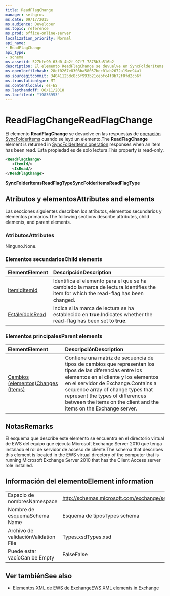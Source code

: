 ```yaml
---
title: ReadFlagChange
manager: sethgros
ms.date: 09/17/2015
ms.audience: Developer
ms.topic: reference
ms.prod: office-online-server
localization_priority: Normal
api_name:
- ReadFlagChange
api_type:
- schema
ms.assetid: 527bfe90-63d0-4b2f-97f7-7875b3a516b2
description: El elemento ReadFlagChange se devuelve en SyncFolderItems respuestas a la operación cuando se leyó un elemento. Esta propiedad es de sólo lectura.
ms.openlocfilehash: 28ef0267e8308ba58057bec01ab2672a19ee94a1
ms.sourcegitcommit: 34041125dc8c5f993b21cebfc4f8b72f0fd2cb6f
ms.translationtype: MT
ms.contentlocale: es-ES
ms.lasthandoff: 06/11/2018
ms.locfileid: "19836953"
---
```

# <a name="readflagchange"></a><span data-ttu-id="8ac48-104">ReadFlagChange</span><span class="sxs-lookup"><span data-stu-id="8ac48-104">ReadFlagChange</span></span>

<span data-ttu-id="8ac48-105">El elemento **ReadFlagChange** se devuelve en las respuestas de [operación SyncFolderItems](syncfolderitems-operation.md) cuando se leyó un elemento.</span><span class="sxs-lookup"><span data-stu-id="8ac48-105">The **ReadFlagChange** element is returned in [SyncFolderItems operation](syncfolderitems-operation.md) responses when an item has been read.</span></span> <span data-ttu-id="8ac48-106">Esta propiedad es de sólo lectura.</span><span class="sxs-lookup"><span data-stu-id="8ac48-106">This property is read-only.</span></span> 
  
```xml
<ReadFlagChange>
   <ItemId/>
   <IsRead/>
</ReadFlagChange>
```

 <span data-ttu-id="8ac48-107">**SyncFolderItemsReadFlagType**</span><span class="sxs-lookup"><span data-stu-id="8ac48-107">**SyncFolderItemsReadFlagType**</span></span>
## <a name="attributes-and-elements"></a><span data-ttu-id="8ac48-108">Atributos y elementos</span><span class="sxs-lookup"><span data-stu-id="8ac48-108">Attributes and elements</span></span>

<span data-ttu-id="8ac48-109">Las secciones siguientes describen los atributos, elementos secundarios y elementos primarios.</span><span class="sxs-lookup"><span data-stu-id="8ac48-109">The following sections describe attributes, child elements, and parent elements.</span></span>
  
### <a name="attributes"></a><span data-ttu-id="8ac48-110">Atributos</span><span class="sxs-lookup"><span data-stu-id="8ac48-110">Attributes</span></span>

<span data-ttu-id="8ac48-111">Ninguno.</span><span class="sxs-lookup"><span data-stu-id="8ac48-111">None.</span></span>
  
### <a name="child-elements"></a><span data-ttu-id="8ac48-112">Elementos secundarios</span><span class="sxs-lookup"><span data-stu-id="8ac48-112">Child elements</span></span>

|<span data-ttu-id="8ac48-113">**Element**</span><span class="sxs-lookup"><span data-stu-id="8ac48-113">**Element**</span></span>|<span data-ttu-id="8ac48-114">**Descripción**</span><span class="sxs-lookup"><span data-stu-id="8ac48-114">**Description**</span></span>|
|:-----|:-----|
|[<span data-ttu-id="8ac48-115">ItemId</span><span class="sxs-lookup"><span data-stu-id="8ac48-115">ItemId</span></span>](itemid.md) <br/> |<span data-ttu-id="8ac48-116">Identifica el elemento para el que se ha cambiado la marca de lectura.</span><span class="sxs-lookup"><span data-stu-id="8ac48-116">Identifies the item for which the read-flag has been changed.</span></span>  <br/> |
|[<span data-ttu-id="8ac48-117">Estáleído</span><span class="sxs-lookup"><span data-stu-id="8ac48-117">IsRead</span></span>](isread.md) <br/> |<span data-ttu-id="8ac48-118">Indica si la marca de lectura se ha establecido en **true**.</span><span class="sxs-lookup"><span data-stu-id="8ac48-118">Indicates whether the read-flag has been set to **true**.</span></span>  <br/> |
   
### <a name="parent-elements"></a><span data-ttu-id="8ac48-119">Elementos principales</span><span class="sxs-lookup"><span data-stu-id="8ac48-119">Parent elements</span></span>

|<span data-ttu-id="8ac48-120">**Element**</span><span class="sxs-lookup"><span data-stu-id="8ac48-120">**Element**</span></span>|<span data-ttu-id="8ac48-121">**Descripción**</span><span class="sxs-lookup"><span data-stu-id="8ac48-121">**Description**</span></span>|
|:-----|:-----|
|[<span data-ttu-id="8ac48-122">Cambios (elementos)</span><span class="sxs-lookup"><span data-stu-id="8ac48-122">Changes (Items)</span></span>](changes-items.md) <br/> |<span data-ttu-id="8ac48-123">Contiene una matriz de secuencia de tipos de cambios que representan los tipos de las diferencias entre los elementos en el cliente y los elementos en el servidor de Exchange.</span><span class="sxs-lookup"><span data-stu-id="8ac48-123">Contains a sequence array of change types that represent the types of differences between the items on the client and the items on the Exchange server.</span></span>  <br/> |
   
## <a name="remarks"></a><span data-ttu-id="8ac48-124">Notas</span><span class="sxs-lookup"><span data-stu-id="8ac48-124">Remarks</span></span>

<span data-ttu-id="8ac48-125">El esquema que describe este elemento se encuentra en el directorio virtual de EWS del equipo que ejecuta Microsoft Exchange Server 2010 que tenga instalado el rol de servidor de acceso de cliente.</span><span class="sxs-lookup"><span data-stu-id="8ac48-125">The schema that describes this element is located in the EWS virtual directory of the computer that is running Microsoft Exchange Server 2010 that has the Client Access server role installed.</span></span>
  
## <a name="element-information"></a><span data-ttu-id="8ac48-126">Información del elemento</span><span class="sxs-lookup"><span data-stu-id="8ac48-126">Element information</span></span>

|||
|:-----|:-----|
|<span data-ttu-id="8ac48-127">Espacio de nombres</span><span class="sxs-lookup"><span data-stu-id="8ac48-127">Namespace</span></span>  <br/> |http://schemas.microsoft.com/exchange/services/2006/types  <br/> |
|<span data-ttu-id="8ac48-128">Nombre de esquema</span><span class="sxs-lookup"><span data-stu-id="8ac48-128">Schema Name</span></span>  <br/> |<span data-ttu-id="8ac48-129">Esquema de tipos</span><span class="sxs-lookup"><span data-stu-id="8ac48-129">Types schema</span></span>  <br/> |
|<span data-ttu-id="8ac48-130">Archivo de validación</span><span class="sxs-lookup"><span data-stu-id="8ac48-130">Validation File</span></span>  <br/> |<span data-ttu-id="8ac48-131">Types.xsd</span><span class="sxs-lookup"><span data-stu-id="8ac48-131">Types.xsd</span></span>  <br/> |
|<span data-ttu-id="8ac48-132">Puede estar vacío</span><span class="sxs-lookup"><span data-stu-id="8ac48-132">Can be Empty</span></span>  <br/> |<span data-ttu-id="8ac48-133">False</span><span class="sxs-lookup"><span data-stu-id="8ac48-133">False</span></span>  <br/> |
   
## <a name="see-also"></a><span data-ttu-id="8ac48-134">Ver también</span><span class="sxs-lookup"><span data-stu-id="8ac48-134">See also</span></span>



- [<span data-ttu-id="8ac48-135">Elementos XML de EWS de Exchange</span><span class="sxs-lookup"><span data-stu-id="8ac48-135">EWS XML elements in Exchange</span></span>](ews-xml-elements-in-exchange.md)

